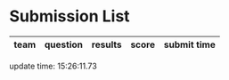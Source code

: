 # Submission List
team    | question  | results  | score | submit time
------|-----:|-----:| ----:|-----


update time: 15:26:11.73 
